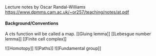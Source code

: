 Lecture notes by Oscar Randal-Williams
https://www.dpmms.cam.ac.uk/~or257/teaching/notes/at.pdf

#### Background/Conventions
A cts function will be called a map.
[[Gluing lemma]]
[[Lebesgue number lemma]]
[[Finite cell complex]]



![[Homotopy]]
![[Paths]]
![[Fundamental group]]